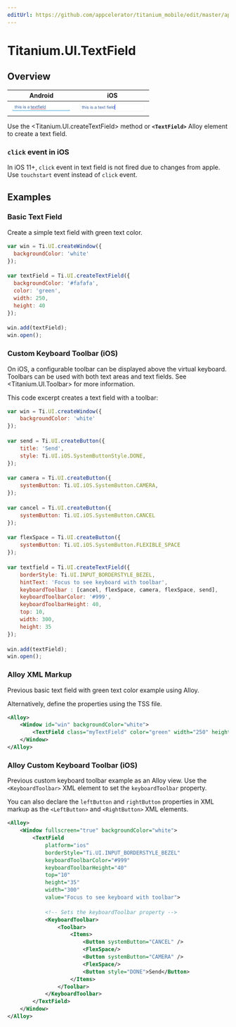 ```yaml
---
editUrl: https://github.com/appcelerator/titanium_mobile/edit/master/apidoc/Titanium/UI/TextField.yml
---
```

# Titanium.UI.TextField

<TypeHeader/>

## Overview

| Android | iOS |
| ------- | --- |
| ![Android](./textfield_android.png) | ![iOS](./textfield_ios.png) |

Use the <Titanium.UI.createTextField> method or **`<TextField>`** Alloy element to create a text field.

### `click` event in iOS

In iOS 11+, `click` event in text field is not fired due to changes from apple.
Use `touchstart` event instead of `click` event.

## Examples

### Basic Text Field

Create a simple text field with green text color.

``` js
var win = Ti.UI.createWindow({
  backgroundColor: 'white'
});

var textField = Ti.UI.createTextField({
  backgroundColor: '#fafafa',
  color: 'green',
  width: 250,
  height: 40
});

win.add(textField);
win.open();
```

### Custom Keyboard Toolbar (iOS)

On iOS, a configurable toolbar can be displayed above the virtual keyboard.
Toolbars can be used with both text areas and text fields. See <Titanium.UI.Toolbar>
for more information.

This code excerpt creates a text field with a toolbar:

``` js
var win = Ti.UI.createWindow({
    backgroundColor: 'white'
});

var send = Ti.UI.createButton({
    title: 'Send',
    style: Ti.UI.iOS.SystemButtonStyle.DONE,
});

var camera = Ti.UI.createButton({
    systemButton: Ti.UI.iOS.SystemButton.CAMERA,
});

var cancel = Ti.UI.createButton({
    systemButton: Ti.UI.iOS.SystemButton.CANCEL
});

var flexSpace = Ti.UI.createButton({
    systemButton: Ti.UI.iOS.SystemButton.FLEXIBLE_SPACE
});

var textfield = Ti.UI.createTextField({
    borderStyle: Ti.UI.INPUT_BORDERSTYLE_BEZEL,
    hintText: 'Focus to see keyboard with toolbar',
    keyboardToolbar : [cancel, flexSpace, camera, flexSpace, send],
    keyboardToolbarColor: '#999',
    keyboardToolbarHeight: 40,
    top: 10,
    width: 300,
    height: 35
});

win.add(textField);
win.open();
```

### Alloy XML Markup

Previous basic text field with green text color example using Alloy.

Alternatively, define the properties using the TSS file.

``` xml
<Alloy>
    <Window id="win" backgroundColor="white">
        <TextField class="myTextField" color="green" width="250" height="45" />
    </Window>
</Alloy>
```

### Alloy Custom Keyboard Toolbar (iOS)

Previous custom keyboard toolbar example as an Alloy view.  Use the `<KeyboardToolbar>` XML
element to set the `keyboardToolbar` property.

You can also declare the `leftButton` and `rightButton` properties in XML markup as the
`<LeftButton>` and `<RightButton>` XML elements.

``` xml
<Alloy>
    <Window fullscreen="true" backgroundColor="white">
        <TextField
            platform="ios"
            borderStyle="Ti.UI.INPUT_BORDERSTYLE_BEZEL"
            keyboardToolbarColor="#999"
            keyboardToolbarHeight="40"
            top="10"
            height="35"
            width="300"
            value="Focus to see keyboard with toolbar">

            <!-- Sets the keyboardToolbar property -->
            <KeyboardToolbar>
                <Toolbar>
                    <Items>
                        <Button systemButton="CANCEL" />
                        <FlexSpace/>
                        <Button systemButton="CAMERA" />
                        <FlexSpace/>
                        <Button style="DONE">Send</Button>
                    </Items>
                </Toolbar>
            </KeyboardToolbar>
        </TextField>
    </Window>
</Alloy>
```

<ApiDocs/>
